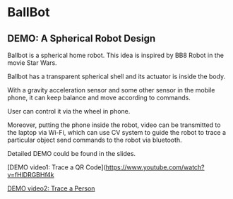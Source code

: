 # BallBot
## DEMO: A Spherical Robot Design

Ballbot is a spherical home robot. This idea is inspired by BB8 Robot in the movie Star Wars. 

Ballbot has a transparent spherical shell and its actuator is inside the body.

With a gravity acceleration sensor and some other sensor in the mobile phone, it can keep balance and move according to commands.

User can control it via the wheel in phone.

Moreover, putting the phone inside the robot, video can be transmitted to the laptop via Wi-Fi, which can use CV system to guide the robot to trace a particular object send commands to the robot via bluetooth.

Detailed DEMO could be found in the slides.

[DEMO video1: Trace a QR Code](https://www.youtube.com/watch?v=fHlDRGBHf4k

[DEMO video2: Trace a Person](https://www.youtube.com/watch?v=3ZY-2NTlDvw)
